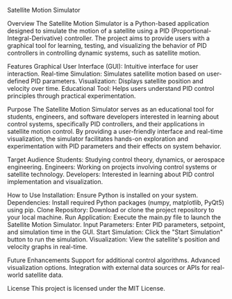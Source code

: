Satellite Motion Simulator

Overview
The Satellite Motion Simulator is a Python-based application designed to simulate the motion of a satellite using a PID (Proportional-Integral-Derivative) controller. The project aims to provide users with a graphical tool for learning, testing, and visualizing the behavior of PID controllers in controlling dynamic systems, such as satellite motion.

Features
Graphical User Interface (GUI): Intuitive interface for user interaction.
Real-time Simulation: Simulates satellite motion based on user-defined PID parameters.
Visualization: Displays satellite position and velocity over time.
Educational Tool: Helps users understand PID control principles through practical experimentation.

Purpose
The Satellite Motion Simulator serves as an educational tool for students, engineers, and software developers interested in learning about control systems, specifically PID controllers, and their applications in satellite motion control. By providing a user-friendly interface and real-time visualization, the simulator facilitates hands-on exploration and experimentation with PID parameters and their effects on system behavior.

Target Audience
Students: Studying control theory, dynamics, or aerospace engineering.
Engineers: Working on projects involving control systems or satellite technology.
Developers: Interested in learning about PID control implementation and visualization.

How to Use
Installation: Ensure Python is installed on your system.
Dependencies: Install required Python packages (numpy, matplotlib, PyQt5) using pip.
Clone Repository: Download or clone the project repository to your local machine.
Run Application: Execute the main.py file to launch the Satellite Motion Simulator.
Input Parameters: Enter PID parameters, setpoint, and simulation time in the GUI.
Start Simulation: Click the "Start Simulation" button to run the simulation.
Visualization: View the satellite's position and velocity graphs in real-time.

Future Enhancements
Support for additional control algorithms.
Advanced visualization options.
Integration with external data sources or APIs for real-world satellite data.

License
This project is licensed under the MIT License.
